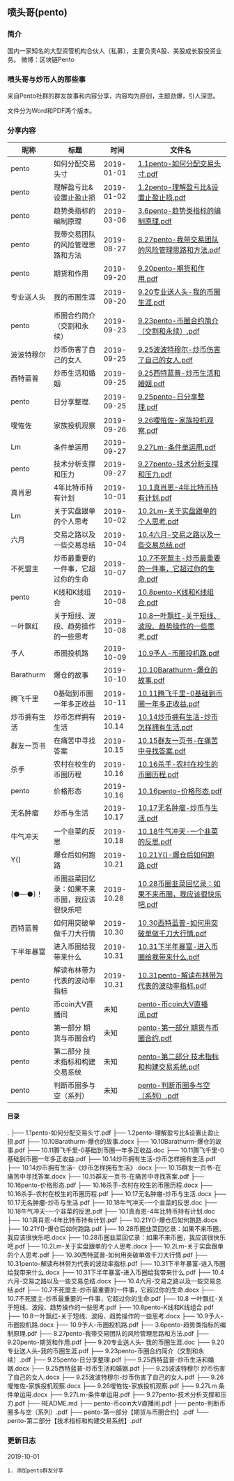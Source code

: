 ## 喷头哥(pento)

### 简介

国内一家知名的大型资管机构合伙人（私募），主要负责A股、美股成长股投资业务。
微博：区块链Pento [](https://www.weibo.com/6903156287)

### 喷头哥与炒币人的那些事

来自Pento社群的群友故事和内容分享，内容均为原创，主题劲爆，引人深思。

文件分为Word和PDF两个版本。

### 分享内容

| 昵称         | 标题                                         | 时间       | 文件名                                                       |
| ------------ | -------------------------------------------- | ---------- | ------------------------------------------------------------ |
| pento        | 如何分配交易头寸                             | 2019-01-01 | [1.1pento-如何分配交易头寸.pdf](./1.1pento-如何分配交易头寸.pdf) |
| pento        | 理解盈亏比&设置止盈止损                      | 2019-01-02 | [1.2pento-理解盈亏比&设置止盈止损.pdf](./1.2pento-理解盈亏比&设置止盈止损.pdf) |
| pento        | 趋势类指标的编制原理                         | 2019-03-06 | [3.6pento-趋势类指标的编制原理.pdf](./3.6pento-趋势类指标的编制原理.pdf) |
| pento        | 我带交易团队的风险管理思路和方法             | 2019-08-27 | [8.27pento-我带交易团队的风险管理思路和方法.pdf](./8.27pento-我带交易团队的风险管理思路和方法.pdf) |
| pento        | 期货和作用                                   | 2019-09-20 | [9.20pento-期货和作用.pdf](./9.20pento-期货和作用.pdf)     |
| 专业送人头   | 我的币圈生涯                                 | 2019-09-20 | [9.20专业送人头-我的币圈生涯.pdf](./9.20专业送人头-我的币圈生涯.pdf) |
| pento        | 币圈合约简介（交割和永续）                   | 2019-09-23 | [9.23pento-币圈合约简介（交割和永续）.pdf](./9.23pento-币圈合约简介（交割和永续）.pdf) |
| 波波特穆尔   | 炒币伤害了自己的女人                         | 2019-09-25 | [9.25波波特穆尔-炒币伤害了自己的女人.pdf](./9.25波波特穆尔-炒币伤害了自己的女人.pdf) |
| 西特蓝普     | 炒币生活和婚姻                               | 2019-09-25 | [9.25西特蓝普-炒币生活和婚姻.pdf](./9.25西特蓝普-炒币生活和婚姻.pdf) |
| pento        | 日分享整理.                                  | 2019-09-25 | [9.25pento-日分享整理.pdf](./9.25pento-日分享整理.pdf)     |
| 噯恠佐       | 家族投机观察                                 | 2019-09-26 | [9.26噯恠佐-家族投机观察.pdf](./9.26噯恠佐-家族投机观察.pdf) |
| Lm           | 条件单运用                                   | 2019-09-27 | [9.27Lm-条件单运用.pdf](./9.27Lm-条件单运用.pdf)           |
| pento        | 技术分析支撑和压力                           | 2019-09-27 | [9.27pento-技术分析支撑和压力.pdf](./9.27pento-技术分析支撑和压力.pdf) |
| 真肖恩       | 4年比特币持有计划                            | 2019-10-01 | [10.1真肖恩-4年比特币持有计划.pdf](./10.1真肖恩-4年比特币持有计划.pdf) |
| Lm           | 关于实盘跟单的个人思考                       | 2019-10-02 | [10.2Lm-关于实盘跟单的个人思考.pdf](./10.2Lm-关于实盘跟单的个人思考.pdf) |
| 六月         | 交易之路以及一些交易总结                     | 2019-10-04 | [10.4六月-交易之路以及一些交易总结.pdf](./10.4六月-交易之路以及一些交易总结.pdf) |
| 不死盟主     | 炒币最重要的一件事，它超过你的生命           | 2019-10-07 | [10.7不死盟主-炒币最重要的一件事，它超过你的生命.pdf](./10.7不死盟主-炒币最重要的一件事，它超过你的生命.pdf) |
| pento        | K线和K线组合                                 | 2019-10-08 | [10.8pento-K线和K线组合.pdf](./10.8pento-K线和K线组合.pdf) |
| 一叶飘红     | 关于短线、波段、趋势操作的一些思考           | 2019-10-08 | [10.8一叶飘红-关于短线、波段、趋势操作的一些思考.pdf](./10.8一叶飘红-关于短线、波段、趋势操作的一些思考.pdf) |
| 予人         | 币圈投机路                                   | 2019-10-09 | [10.9予人-币圈投机路.pdf](./10.9予人-币圈投机路.pdf)       |
| Barathurm    | 爆仓的故事                                   | 2019-10-10 | [10.10Barathurm-爆仓的故事.pdf](./10.10Barathurm-爆仓的故事.pdf) |
| 腾飞千里     | 0基础到币圈一年多正收益                      | 2019-10-11 | [10.11腾飞千里-0基础到币圈一年多正收益.pdf](./10.11腾飞千里-0基础到币圈一年多正收益.pdf) |
| 炒币拥有生活 | 炒币怎样拥有生活                             | 2019-10.14 | [10.14炒币拥有生活-炒币怎样拥有生活.pdf](./10.14炒币拥有生活-炒币怎样拥有生活.pdf) |
| 群友一页书   | 在痛苦中寻找答案                             | 2019-10.15 | [10.15群友一页书-在痛苦中寻找答案.pdf](./10.15群友一页书-在痛苦中寻找答案.pdf) |
| 杀手         | 农村在校生的币圈历程                         | 2019-10.16 | [10.16杀手-农村在校生的币圈历程.pdf](./10.16杀手-农村在校生的币圈历程.pdf) |
| pento        | 价格形态                                     | 2019-10.16 | [10.16pento-价格形态.pdf](./10.16pento-价格形态.pdf)       |
| 无名肿瘤     | 炒币与生活                                   | 2019-10.17 | [10.17无名肿瘤-炒币与生活.pdf](./10.17无名肿瘤-炒币与生活.pdf) |
| 牛气冲天     | 一个韭菜的反思                               | 2019-10.18 | [10.18牛气冲天-一个韭菜的反思.pdf](./10.18牛气冲天-一个韭菜的反思.pdf) |
| Y()          | 爆仓后如何跑路                               | 2019-10.21 | [10.21Y()-爆仓后如何跑路.pdf](./10.21Y()-爆仓后如何跑路.pdf) |
| (●—●)！      | 币圈韭菜回忆录：如果不来币圈，我应该很快乐吧 | 2019-10.28 | [10.28币圈韭菜回忆录：如果不来币圈，我应该很快乐吧.pdf](./10.28币圈韭菜回忆录：如果不来币圈，我应该很快乐吧.pdf) |
| 西特蓝普     | 如何用突破单做千刀大行情                     | 2019-10.30 | [10.30西特蓝普-如何用突破单做千刀大行情.pdf](./10.30西特蓝普-如何用突破单做千刀大行情.pdf) |
| 下半年暴富   | 进入币圈给我带来什么                         | 2019-10.31 | [10.31下半年暴富-进入币圈给我带来什么.pdf](./10.31下半年暴富-进入币圈给我带来什么.pdf) |
| pento        | 解读布林带为代表的波动率指标                 | 2019-10.31 | [10.31pento-解读布林带为代表的波动率指标.pdf](./10.31pento-解读布林带为代表的波动率指标.pdf) |
| pento        | 币coin大V直播间                              | 未知       | [pento-币coin大V直播间.pdf](./pento-币coin大V直播间.pdf)     |
| pento        | 第一部分 期货与币圈合约                      | 未知       | [pento-第一部分 期货与币圈合约.pdf](./pento-第一部分【期货与币圈合约】.pdf) |
| pento        | 第二部分 技术指标和构建交易系统              | 未知       | [pento-第二部分 技术指标和构建交易系统.pdf](./pento-第二部分【技术指标和构建交易系统】.pdf) |
| pento        | 判断币圈多与空（系列）                       | 未知       | [pento-判断币圈多与空（系列）.pdf](./pento-判断币圈多与空（系列）.pdf) |

#### 目录
.
├── 1.1pento-如何分配交易头寸.pdf
├── 1.2pento-理解盈亏比&设置止盈止损.pdf
├── 10.10Barathurm-爆仓的故事.docx
├── 10.10Barathurm-爆仓的故事.pdf
├── 10.11腾飞千里-0基础到币圈一年多正收益.doc
├── 10.11腾飞千里-0基础到币圈一年多正收益.pdf
├── 10.14炒币拥有生活-炒币怎样拥有生活.pdf
├── 10.14炒币拥有生活-《炒币怎样拥有生活》.docx
├── 10.15群友一页书-在痛苦中寻找答案.docx
├── 10.15群友一页书-在痛苦中寻找答案.pdf
├── 10.16pento-价格形态.pdf
├── 10.16杀手-农村在校生的币圈历程.docx
├── 10.16杀手-农村在校生的币圈历程.pdf
├── 10.17无名肿瘤-炒币与生活.docx
├── 10.17无名肿瘤-炒币与生活.pdf
├── 10.18牛气冲天-一个韭菜的反思.doc
├── 10.18牛气冲天-一个韭菜的反思.pdf
├── 10.1真肖恩-4年比特币持有计划.doc
├── 10.1真肖恩-4年比特币持有计划.pdf
├── 10.21Y()-爆仓后如何跑路.docx
├── 10.21Y()-爆仓后如何跑路.pdf
├── 10.28币圈韭菜回忆录：如果不来币圈，我应该很快乐吧.docx
├── 10.28币圈韭菜回忆录：如果不来币圈，我应该很快乐吧.pdf
├── 10.2Lm-关于实盘跟单的个人思考.docx
├── 10.2Lm-关于实盘跟单的个人思考.pdf
├── 10.30西特蓝普-如何用突破单做千刀大行情.pdf
├── 10.31pento-解读布林带为代表的波动率指标.pdf
├── 10.31下半年暴富-进入币圈给我带来什么.docx
├── 10.31下半年暴富-进入币圈给我带来什么.pdf
├── 10.4六月-交易之路以及一些交易总结.docx
├── 10.4六月-交易之路以及一些交易总结.pdf
├── 10.7不死盟主-炒币最重要的一件事，它超过你的生命.docx
├── 10.7不死盟主-炒币最重要的一件事，它超过你的生命.pdf
├── 10.8 一叶飘红-关于短线、波段、趋势操作的一些思考.pdf
├── 10.8pento-K线和K线组合.pdf
├── 10.8一叶飘红-关于短线、波段、趋势操作的一些思考.docx
├── 10.9予人-币圈投机路.docx
├── 10.9予人-币圈投机路.pdf
├── 3.6pento-趋势类指标的编制原理.pdf
├── 8.27pento-我带交易团队的风险管理思路和方法.pdf
├── 9.20pento-期货和作用.pdf
├── 9.20专业送人头- 我的币圈生涯.doc
├── 9.20专业送人头-我的币圈生涯.pdf
├── 9.23pento-币圈合约简介（交割和永续）.pdf
├── 9.25pento-日分享整理.pdf
├── 9.25西特蓝普-炒币生活和婚姻.docx
├── 9.25西特蓝普-炒币生活和婚姻.pdf
├── 9.25波波特穆尔 炒币伤害了自己的女人.docx
├── 9.25波波特穆尔-炒币伤害了自己的女人.pdf
├── 9.26噯恠佐-家族投机观察.docx
├── 9.26噯恠佐-家族投机观察.pdf
├── 9.27Lm 条件单运用.docx
├── 9.27Lm-条件单运用.pdf
├── 9.27pento-技术分析支撑和压力.pdf
├── README.md
├── pento-币coin大V直播间.pdf
├── pento-判断币圈多与空（系列）.pdf
├── pento-第一部分【期货与币圈合约】.pdf
└── pento-第二部分【技术指标和构建交易系统】.pdf

### 更新日志

2019-10-01
```
1. 添加pento群友分享
```